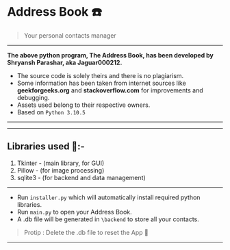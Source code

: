 
# Address Book ☎️

> Your personal contacts manager

---

__The above python program, The Address Book, has been developed by Shryansh Parashar, aka Jaguar000212.__

- The source code is solely theirs and there is no plagiarism.
- Some information has been taken from internet sources like __geekforgeeks.org__ and __stackoverflow.com__ for improvements and debugging.
- Assets used belong to their respective owners.
- Based on ``Python 3.10.5``

---

---

## Libraries used 📃:-

1. Tkinter	- (main library, for GUI)
2. Pillow - (for image processing)
3. sqlite3 - (for backend and data management)

---

- Run ``installer.py`` which will automatically install required python libraries.
- Run ``main.py`` to open your Address Book.
- A .db file will be generated in ``\backend`` to store all your contacts.
> Protip : Delete the .db file to reset the App 🙂

---

